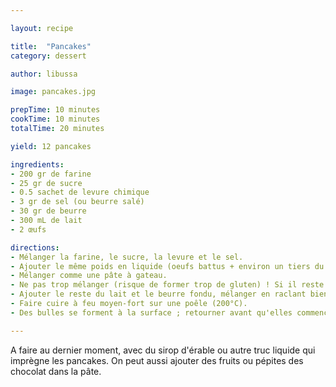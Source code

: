```yaml
---

layout: recipe

title:  "Pancakes"
category: dessert

author: libussa

image: pancakes.jpg

prepTime: 10 minutes
cookTime: 10 minutes
totalTime: 20 minutes

yield: 12 pancakes

ingredients:
- 200 gr de farine
- 25 gr de sucre
- 0.5 sachet de levure chimique
- 3 gr de sel (ou beurre salé)
- 30 gr de beurre
- 300 mL de lait
- 2 œufs

directions:
- Mélanger la farine, le sucre, la levure et le sel.
- Ajouter le même poids en liquide (oeufs battus + environ un tiers du lait).
- Mélanger comme une pâte à gateau.
- Ne pas trop mélanger (risque de former trop de gluten) ! Si il reste des grumeaux c'est pas grave.
- Ajouter le reste du lait et le beurre fondu, mélanger en raclant bien le fond.
- Faire cuire à feu moyen-fort sur une poêle (200°C).
- Des bulles se forment à la surface ; retourner avant qu'elles commencent à éclater (même si c'est encore un peu liquide).

---
```


A faire au dernier moment, avec du sirop d'érable ou autre truc liquide qui imprègne les pancakes. On peut aussi ajouter des fruits ou pépites des chocolat dans la pâte.
